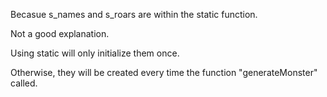 Becasue s_names and s_roars are within the static function.

Not a good explanation.

Using static will only initialize them once.

Otherwise, they will be created every time the function
"generateMonster" called.

